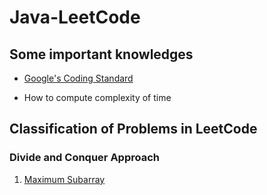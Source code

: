 # Java-LeetCode
## Some important knowledges

+ [Google's Coding Standard](https://google.github.io/styleguide/javaguide.html)

+ How to compute complexity of time

## Classification of Problems in LeetCode

### Divide and Conquer Approach

1. [Maximum Subarray](https://github.com/mingzheruan/Java-LeetCode/blob/master/The%20Record%20of%20My%20problem%20Journey/Maximum%20Subarray.md)

